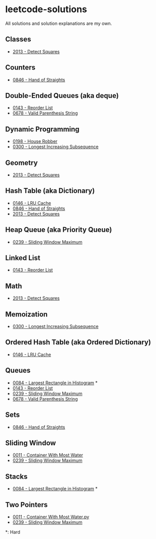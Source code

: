 # leetcode-solutions

All solutions and solution explanations are my own.


## Classes
- [2013 - Detect Squares](2013_Detect_Squares.py)


## Counters
- [0846 - Hand of Straights](0846_Hand_of_Straights.py)


## Double-Ended Queues (aka deque)
- [0143 - Reorder List](0143_Reorder_List.py)
- [0678 - Valid Parenthesis String](0678_Valid_Parenthesis_String.py)


## Dynamic Programming
- [0198 - House Robber](0198_House_Robber.py)
- [0300 - Longest Increasing Subsequence](0300_Longest_Increasing_Subsequence.py)


## Geometry
- [2013 - Detect Squares](2013_Detect_Squares.py)


## Hash Table (aka Dictionary)
- [0146 - LRU Cache](0146_LRU_Cache.py)
- [0846 - Hand of Straights](0846_Hand_of_Straights.py)
- [2013 - Detect Squares](2013_Detect_Squares.py)


## Heap Queue (aka Priority Queue)
- [0239 - Sliding Window Maximum](0239_Sliding_Window_Maximum.py)


## Linked List
- [0143 - Reorder List](0143_Reorder_List.py)


## Math
- [2013 - Detect Squares](2013_Detect_Squares.py)


## Memoization
- [0300 - Longest Increasing Subsequence](0300_Longest_Increasing_Subsequence.py)


## Ordered Hash Table (aka Ordered Dictionary)
- [0146 - LRU Cache](0146_LRU_Cache.py)


## Queues
- [0084 - Largest Rectangle in Histogram](0084_Largest_Rectangle_in_Histogram.py) *
- [0143 - Reorder List](0143_Reorder_List.py)
- [0239 - Sliding Window Maximum](0239_Sliding_Window_Maximum.py)
- [0678 - Valid Parenthesis String](0678_Valid_Parenthesis_String.py)


## Sets
- [0846 - Hand of Straights](0846_Hand_of_Straights.py)


## Sliding Window
- [0011 - Container With Most Water](0011_Container_With_Most_Water.py)
- [0239 - Sliding Window Maximum](0239_Sliding_Window_Maximum.py)


## Stacks
- [0084 - Largest Rectangle in Histogram](0084_Largest_Rectangle_in_Histogram.py) *


## Two Pointers
- [0011 - Container With Most Water.py](0011_Container_With_Most_Water.py)
- [0239 - Sliding Window Maximum](0239_Sliding_Window_Maximum.py)

*: Hard
